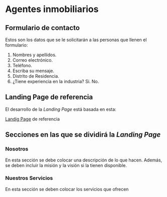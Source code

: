 # Agentes inmobiliarios

## Formulario de contacto

Estos son los datos que se le solicitarán a las personas que llenen el formulario:

1. Nombres y apellidos.
2. Correo electrónico.
3. Teléfono.
4. Escriba su mensaje.
5. Distrito de Residencia.
6. ¿Tiene experiencia en la industria?
    Si.
    No.

## Landing Page de referencia

El desarrollo de la _Landing Page_ está basada en esta:

[Landig Page][landing] de referencia

## Secciones en las que se dividirá la _Landing Page_

### Nosotros

En esta sección se debe colocar una descripción de lo que hacen. Además, se deben incluir la misión y la visión si la tienen disponible.

### Nuestros Servicios

En esta sección se deben colocar los servicios que ofrecen

<!-- Enlaes -->

[landing]: https://kwba.com.ar/ "Landing Page de referencia"